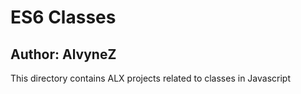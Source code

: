 # ES6 Classes
## Author: AlvyneZ
This directory contains ALX projects related to classes in Javascript
